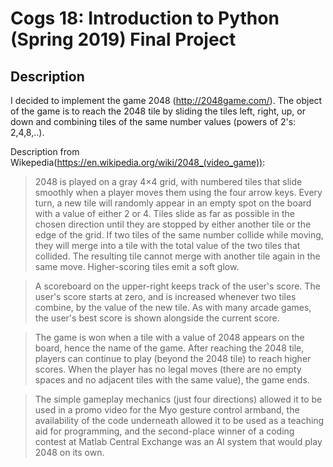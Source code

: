 # Cogs 18: Introduction to Python (Spring 2019) Final Project

## Description
I decided to implement the game 2048 (http://2048game.com/). The object of the game is to reach the 2048 tile by sliding the tiles left, right, up, or down and combining tiles of the same number values (powers of 2's: 2,4,8,..).

Description from Wikepedia(https://en.wikipedia.org/wiki/2048_(video_game)):
> 2048 is played on a gray 4×4 grid, with numbered tiles that slide smoothly when a player moves them using the four arrow keys. Every turn, a new tile will randomly appear in an empty spot on the board with a value of either 2 or 4. Tiles slide as far as possible in the chosen direction until they are stopped by either another tile or the edge of the grid. If two tiles of the same number collide while moving, they will merge into a tile with the total value of the two tiles that collided. The resulting tile cannot merge with another tile again in the same move. Higher-scoring tiles emit a soft glow.

> A scoreboard on the upper-right keeps track of the user's score. The user's score starts at zero, and is increased whenever two tiles combine, by the value of the new tile. As with many arcade games, the user's best score is shown alongside the current score.

> The game is won when a tile with a value of 2048 appears on the board, hence the name of the game. After reaching the 2048 tile, players can continue to play (beyond the 2048 tile) to reach higher scores. When the player has no legal moves (there are no empty spaces and no adjacent tiles with the same value), the game ends.

> The simple gameplay mechanics (just four directions) allowed it to be used in a promo video for the Myo gesture control armband, the availability of the code underneath allowed it to be used as a teaching aid for programming, and the second-place winner of a coding contest at Matlab Central Exchange was an AI system that would play 2048 on its own.
